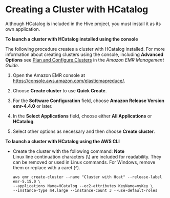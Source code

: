 # Creating a Cluster with HCatalog<a name="emr-hcatalog-create-cluster"></a>

Although HCatalog is included in the Hive project, you must install it as its own application\.

**To launch a cluster with HCatalog installed using the console**

The following procedure creates a cluster with HCatalog installed\. For more information about creating clusters using the console, including **Advanced Options** see [Plan and Configure Clusters](http://docs.aws.amazon.com/emr/latest/ManagementGuide/emr-plan.html) in the *Amazon EMR Management Guide*\.

1. Open the Amazon EMR console at [https://console\.aws\.amazon\.com/elasticmapreduce/](https://console.aws.amazon.com/elasticmapreduce/)\.

1. Choose **Create cluster** to use **Quick Create**\.

1.  For the **Software Configuration** field, choose **Amazon Release Version emr\-4\.4\.0** or later\.

1.  In the **Select Applications** field, choose either **All Applications** or **HCatalog**\.

1.  Select other options as necessary and then choose **Create cluster**\.

**To launch a cluster with HCatalog using the AWS CLI**
+ Create the cluster with the following command:
**Note**  
Linux line continuation characters \(\\\) are included for readability\. They can be removed or used in Linux commands\. For Windows, remove them or replace with a caret \(^\)\.

  ```
  aws emr create-cluster --name "Cluster with Hcat" --release-label emr-5.15.0 \
  --applications Name=HCatalog --ec2-attributes KeyName=myKey \
  --instance-type m4.large --instance-count 3 --use-default-roles
  ```
